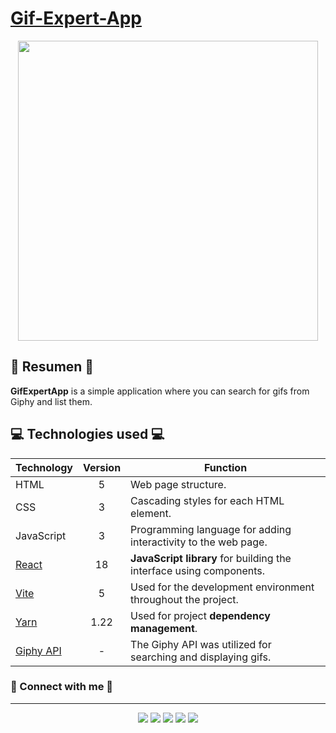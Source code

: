 # [Gif-Expert-App](https://lp-react.github.io/Gif-Expert-App/)
<p align='center'>
  <img src="https://res.cloudinary.com/diryo1oi1/image/upload/v1708474595/tuur4dt8bugl6pm2ivli.gif" width="480px">
</p>

## 📖 Resumen 📖

**GifExpertApp** is a simple application where you can search for gifs from Giphy and list them.

## 💻 Technologies used 💻

| Technology                                | Version | Function                                                            |
| ----------------------------------------- | :-----: | ------------------------------------------------------------------- |
| HTML                                      |    5    | Web page structure.                                                 |
| CSS                                       |    3    | Cascading styles for each HTML element.                             |
| JavaScript                                |    3    | Programming language for adding interactivity to the web page.      |
| [React](https://react.dev)                |   18    | **JavaScript library** for building the interface using components. |
| [Vite](https://vitejs.dev)                |    5    | Used for the development environment throughout the project.        |
| [Yarn](https://yarnpkg.com)               |  1.22   | Used for project **dependency management**.                         |
| [Giphy API](https://developers.giphy.com) |    -    | The Giphy API was utilized for searching and displaying gifs.       |

### 🔗 Connect with me 🔗
---
<p align="center">
<a href="https://github.com/LP-React"><img src="https://img.shields.io/badge/-Laysson-444346?style=for-the-badge&logo=github&logoColor=white"/></a>
<a href="https://www.linkedin.com/in/laysson-polo/"><img src="https://img.shields.io/badge/-laysson%20polo-0077B5?style=for-the-badge&logo=Linkedin&logoColor=white"/></a>
<a href="mailto:ljamirp30@gmail.com"><img src="https://img.shields.io/badge/-ljamirp30@gmail.com-D14836?style=for-the-badge&logo=Gmail&logoColor=white"/></a>
<a href="https://www.instagram.com/lp.react/"><img src="https://img.shields.io/badge/-lp.react-E4405F?style=for-the-badge&logo=Instagram&logoColor=white"/></a>
<a href="https://www.discordapp.com/users/686343389985243289"><img src="https://img.shields.io/badge/-LP.React-7249fa?style=for-the-badge&logo=discord&logoColor=white"/></a>
</p>